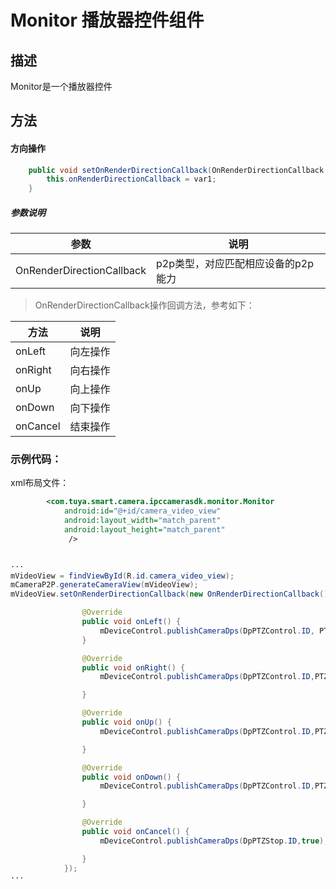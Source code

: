 # Monitor 播放器控件组件



## 描述

Monitor是一个播放器控件



## 方法



#### 方向操作

```java
    public void setOnRenderDirectionCallback(OnRenderDirectionCallback var1) {
        this.onRenderDirectionCallback = var1;
    }
```

##### 参数说明

| 参数                      | 说明                               |
| ------------------------- | ---------------------------------- |
| OnRenderDirectionCallback | p2p类型，对应匹配相应设备的p2p能力 |

> OnRenderDirectionCallback操作回调方法，参考如下：

| 方法     | 说明     |
| -------- | -------- |
| onLeft   | 向左操作 |
| onRight  | 向右操作 |
| onUp     | 向上操作 |
| onDown   | 向下操作 |
| onCancel | 结束操作 |

### 示例代码：

xml布局文件：

```xml
        <com.tuya.smart.camera.ipccamerasdk.monitor.Monitor
            android:id="@+id/camera_video_view"
            android:layout_width="match_parent"
            android:layout_height="match_parent"
             />
  
```

```java
··· 
mVideoView = findViewById(R.id.camera_video_view);
mCameraP2P.generateCameraView(mVideoView);
mVideoView.setOnRenderDirectionCallback(new OnRenderDirectionCallback() {

                @Override
                public void onLeft() {
                    mDeviceControl.publishCameraDps(DpPTZControl.ID, PTZDirection.LEFT.getDpValue());
                }

                @Override
                public void onRight() {
                    mDeviceControl.publishCameraDps(DpPTZControl.ID,PTZDirection.RIGHT.getDpValue());

                }

                @Override
                public void onUp() {
                    mDeviceControl.publishCameraDps(DpPTZControl.ID,PTZDirection.UP.getDpValue());

                }

                @Override
                public void onDown() {
                    mDeviceControl.publishCameraDps(DpPTZControl.ID,PTZDirection.DOWN.getDpValue());

                }

                @Override
                public void onCancel() {
                    mDeviceControl.publishCameraDps(DpPTZStop.ID,true);

                }
            });
···
```



